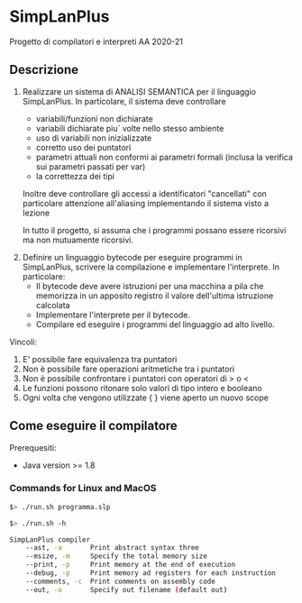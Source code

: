 # SimpLanPlus
Progetto di compilatori e interpreti AA 2020-21

## Descrizione
1. Realizzare un sistema di ANALISI SEMANTICA per il linguaggio SimpLanPlus.
In  particolare, il sistema deve controllare

	* variabili/funzioni non dichiarate
	* variabili dichiarate piu` volte nello stesso ambiente 
	* uso di variabili non inizializzate
	* corretto uso dei puntatori
	* parametri attuali non conformi ai parametri formali (inclusa la verifica sui parametri passati per var)
	* la correttezza dei tipi 

	Inoltre deve controllare gli accessi a identificatori "cancellati" con particolare
	attenzione all'aliasing implementando il sistema visto a lezione

	In tutto il progetto, si assuma che i programmi possano essere ricorsivi ma non mutuamente ricorsivi.

2) Definire un linguaggio bytecode per eseguire programmi in SimpLanPlus, scrivere 
la compilazione e implementare l'interprete. In particolare:
	* Il bytecode deve avere istruzioni per una macchina a pila che memorizza in un apposito registro il valore dell'ultima istruzione calcolata
	* Implementare l'interprete per il bytecode.
	* Compilare ed eseguire i programmi del linguaggio ad alto livello.


Vincoli:
1. E' possibile fare equivalenza tra puntatori
2. Non è possibile fare operazioni aritmetiche tra i puntatori
3. Non è possibile confrontare i puntatori con operatori di > o <
4. Le funzioni possono ritonare solo valori di tipo intero e booleano
5. Ogni volta che vengono utilizzate { } viene aperto un nuovo scope
                                                                                                      
## Come eseguire il compilatore
Prerequesiti:
* Java version >= 1.8

### Commands for Linux and MacOS
```sh
$> ./run.sh programma.slp
```

```sh
$> ./run.sh -h

SimpLanPlus compiler
	--ast, -a		Print abstract syntax three
	--msize, -m		Specify the total memory size
	--print, -p		Print memory at the end of execution
	--debug, -p		Print memory ad registers for each instruction
	--comments, -c	Print comments on assembly code
	--out, -o		Specify out filename (default out)
```
